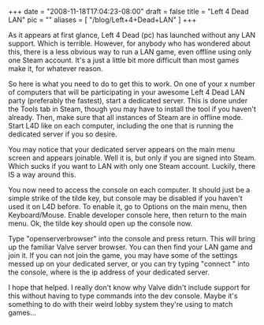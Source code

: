 
+++
date = "2008-11-18T17:04:23-08:00"
draft = false
title = "Left 4 Dead LAN"
pic = ""
aliases = [
  "/blog/Left+4+Dead+LAN"
]
+++

<p>
    As it appears at first glance, Left 4 Dead (pc) has launched without any LAN support.  Which is terrible.  However,
    for anybody who has wondered about this, there is a less obvious way to run a LAN game,  even offline using only
    one Steam account.  It's a just a little bit more difficult than most games make it, for whatever reason.
    </p>
    <p>
    So here is what you need to do to get this to work.  On one of your x number of computers that will be participating
    in your awesome Left 4 Dead LAN party (preferably the fastest), start a dedicated server.  This is done under the 
    Tools tab in Steam, though you may have to install the tool if you haven't already.  Then, make sure that all 
    instances of Steam are in offline mode.  Start L4D like on each computer, including the one that is running the 
    dedicated server if you so desire.
    </p>
    <p>
    You may notice that your dedicated server appears on the main menu screen and appears joinable.  Well it is, but only
    if you are signed into Steam.  Which sucks if you want to LAN with only one Steam account.  Luckily, there IS a way
    around this.
    </p>
    <p>
    You now need to access the console on each computer.  It should just be a simple strike of the tilde key, but console
    may be disabled if you haven't used it on L4D before.  To enable it, go to Options on the main menu, then
    Keyboard/Mouse.  Enable developer console here, then return to the main menu.  Ok, the tilde key should open up the 
    console now.
    </p>
    <p>
    Type "openserverbrowser" into the console and press return.  This will bring up the familiar Valve server browser.
    You can then find your LAN game and join it.  If you can not join the game, you may have some of the settings messed
    up on your dedicated server, or you can try typing "connect <ip address>" into the console, where <ip address> is the
    ip address of your dedicated server.    
    </p>
    <p>
    I hope that helped.  I really don't know why Valve didn't include support for this without having to type commands
    into the dev console.  Maybe it's something to do with their weird lobby system they're using to match games...    
    </p>